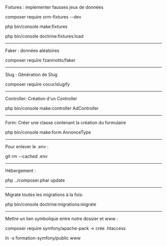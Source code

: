 Fixtures : implementer fausses jeux de données

composer require orm-fixtures --dev

php bin/console make:fixtures

php bin/console doctrine:fixtures:load

-------------------------------------------------

Faker : données aléatoires 

composer require fzaninotto/faker

-------------------------------------------------

Slug : Génération de Slug

composer require cocur/slugify

-------------------------------------------------

Controller: Création d'un Controller 

php bin/console make:controller AdController


-------------------------------------------------

Form: Créer une classe contenant la création du formulaire

php bin/console make:form AnnonceType

-------------------------------------------------

Pour enlever le .env :

git rm --cached .env

--------------------------------------------------
Hébergement :

php ../composer.phar update

--------------------------------------------------

Migrate toutes les migrations à la fois: 

php bin/console doctrine:migrations:migrate

--------------------------------------------------
Mettre un lien symbolique entre notre dossier et www :

composer require symfony/apache-pack -> crée .htaccess

ln -s formation-symfony/public www


